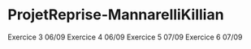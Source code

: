 # ProjetReprise-MannarelliKillian
Exercice 3 06/09
Exercice 4 06/09
Exercice 5 07/09
Exercice 6 07/09

